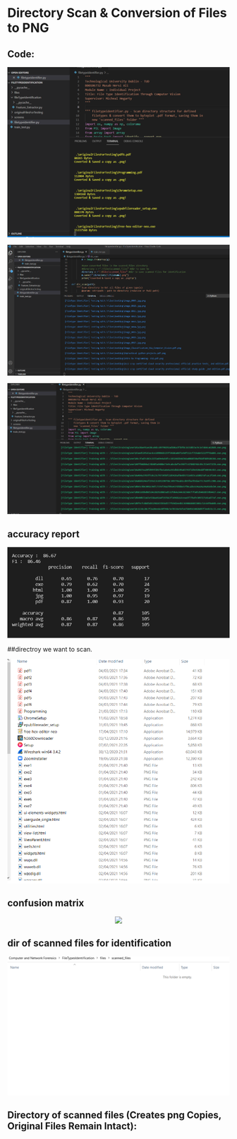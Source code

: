 # Directory Scan & Conversion of Files to PNG

## Code:
<p align="center"><img src="./screens/code_scanning.PNG"></img></p>


<p align="center"><img src="./screens/code_testing.PNG"></img></p>


<p align="center"><img src="./screens/code_training.PNG"></img></p>

## accuracy report
<p align="center"><img src="./screens/accuracy.PNG"></img></p>

##directroy we want to scan.
<p align="center"><img src="./screens/dir_to_scan.PNG"></img></p>

## confusion matrix
<p align="center"><img src="./screens/confusion_matrix_withoud_normalisation_and_normalised.PNG"></img></p>

## dir of scanned files for identification 
<p align="center"><img src="./screens/dir_of_scanned_files_before_model_is_run.PNG"></img></p>


## Directory of scanned files (Creates png Copies, Original Files Remain Intact):
